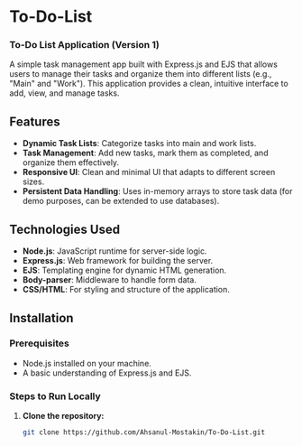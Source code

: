 # To-Do-List

### To-Do List Application (Version 1)

A simple task management app built with Express.js and EJS that allows users to manage their tasks and organize them into different lists (e.g., "Main" and "Work"). This application provides a clean, intuitive interface to add, view, and manage tasks.

## Features
- **Dynamic Task Lists**: Categorize tasks into main and work lists.
- **Task Management**: Add new tasks, mark them as completed, and organize them effectively.
- **Responsive UI**: Clean and minimal UI that adapts to different screen sizes.
- **Persistent Data Handling**: Uses in-memory arrays to store task data (for demo purposes, can be extended to use databases).

## Technologies Used
- **Node.js**: JavaScript runtime for server-side logic.
- **Express.js**: Web framework for building the server.
- **EJS**: Templating engine for dynamic HTML generation.
- **Body-parser**: Middleware to handle form data.
- **CSS/HTML**: For styling and structure of the application.

## Installation

### Prerequisites
- Node.js installed on your machine.
- A basic understanding of Express.js and EJS.

### Steps to Run Locally
1. **Clone the repository:**
   ```bash
   git clone https://github.com/Ahsanul-Mostakin/To-Do-List.git
